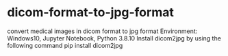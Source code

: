 # dicom-format-to-jpg-format
convert medical images in dicom format to jpg format 
Environment: Windows10, Jupyter Notebook, Python 3.8.10
Install  dicom2jpg by using the following  command  pip install dicom2jpg

